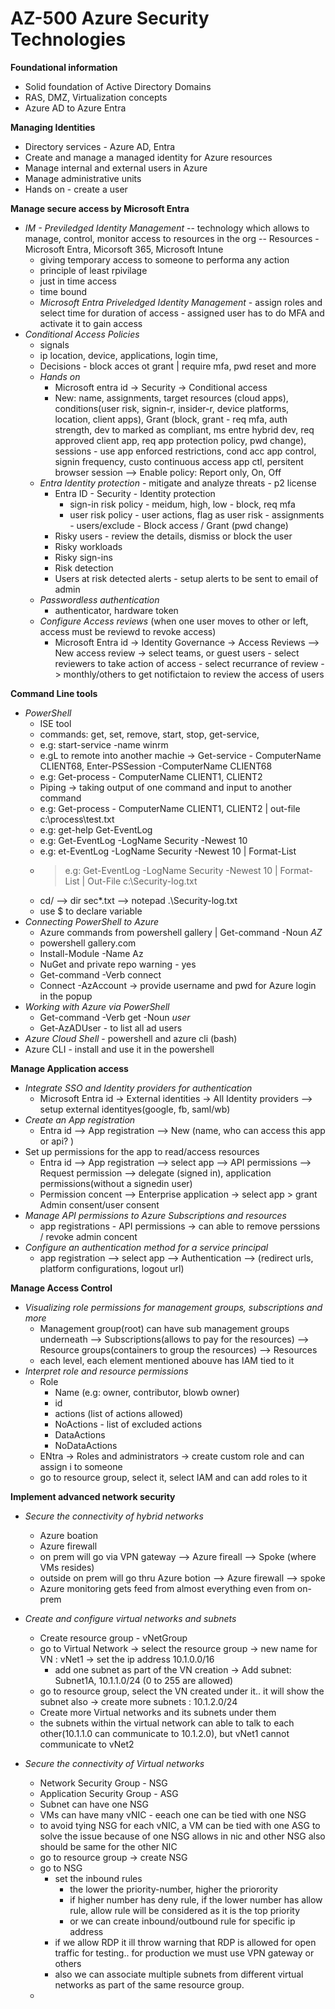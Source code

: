 # AZ-500 Azure Security Technologies

**Foundational information**
- Solid foundation of Active Directory Domains
- RAS, DMZ, Virtualization concepts
- Azure AD to Azure Entra

**Managing Identities**
- Directory services - Azure AD, Entra
- Create and manage a managed identity for Azure resources
- Manage internal and external users in Azure
- Manage administrative units
- Hands on - create a user

**Manage secure access by Microsoft Entra**
- *IM - Previledged Identity Management*
  -- technology which allows to manage, control, monitor access to resources in the org
  -- Resources - Microsoft Entra, Micorsoft 365, Microsoft Intune
    - giving temporary access to someone to performa any action
    - principle of least rpivilage
    - just in time access
    - time bound
    - *Microsoft Entra Priveledged Identity Management* - assign roles and select time for duration of access - assigned user has to do MFA and activate it to gain access
- *Conditional Access Policies*
    - signals
    - ip location, device, applications, login time,
    - Decisions - block acces ot grant | require mfa, pwd reset and more
    - *Hands on*
        - Microsoft entra id -> Security -> Conditional access
        - New: name, assignments, target resources (cloud apps), conditions(user risk, signin-r, insider-r, device platforms, location, client apps), Grant (block, grant - req mfa, auth strength, dev to marked as compliant, ms entre hybrid dev, req approved client app,  req app protection policy, pwd change), sessions - use app enforced restrictions, cond acc app control, signin frequency, custo continuous access app ctl, persitent browser session --> Enable policy: Report only, On, Off
  - *Entra Identity protection* - mitigate and analyze threats - p2 license
      - Entra ID - Security - Identity protection
          - sign-in risk policy - meidum, high, low - block, req mfa
          - user risk policy - user actions, flag as user risk  - assignments - users/exclude  - Block access / Grant (pwd change)
      - Risky users - review the details, dismiss or block the user
      - Risky workloads
      - Risky sign-ins
      - Risk detection
      - Users at risk detected alerts - setup alerts to be sent to email of admin
  - *Passwordless authentication*
      - authenticator, hardware token
  - *Configure Access reviews* (when one user moves to other or left, access must be reviewd to revoke access)
      - Microsoft Entra id -> Identity Governance -> Access Reviews --> New access review -> select teams, or guest users - select reviewers to take action of access  - select recurrance of review  -> monthly/others to get notifictaion to review the access of users

**Command Line tools**
- *PowerShell*
    - ISE tool
    - commands: get, set, remove, start, stop, get-service,
    - e.g: start-service -name winrm
    - e.gL to remote into another machie -> Get-service - ComputerName CLIENT68, Enter-PSSession -ComputerName CLIENT68
    - e.g: Get-process - ComputerName CLIENT1, CLIENT2
    - Piping -> taking output of one command and input to another command
    - e.g: Get-process - ComputerName CLIENT1, CLIENT2  | out-file c:\\process\test.txt
    - e.g: get-help Get-EventLog
    - e.g: Get-EventLog -LogName Security -Newest 10
    - e.g: et-EventLog -LogName Security -Newest 10 | Format-List
    - >e.g: Get-EventLog -LogName Security -Newest 10 | Format-List | Out-File c:\Security-log.txt
    - cd/  --> dir sec*.txt --> notepad .\Security-log.txt
    - use $ to declare variable
- *Connecting PowerShell to Azure*
    - Azure commands from powershell gallery | Get-command -Noun *AZ*
    - powershell gallery.com
    - Install-Module -Name Az
    - NuGet and private repo warning - yes
    - Get-command -Verb connect
    - Connect -AzAccount -> provide username and pwd for Azure login in the popup
- *Working with Azure via PowerShell*
    - Get-command -Verb get -Noun *user*
    - Get-AzADUser - to list all ad users
- *Azure Cloud Shell* -  powershell and azure cli (bash)
- Azure CLI - install and use it in the powershell
 
**Manage Application access**
- *Integrate SSO and Identity providers for authentication*
    - Microsoft Entra id -> External identities -> All Identity providers  --> setup external identityes(google, fb, saml/wb)
- *Create an App registration*
    - Entra id --> App registration --> New (name, who can access this app or api? )
- Set up permissions for the app to read/access resources
    - Entra id --> App registration --> select app --> API permissions --> Request permission --> delegate (signed in), application permissions(without a signedin user)
    - Permission concent --> Enterprise application -> select app > grant Admin consent/user consent
- *Manage API permissions to Azure Subscriptions and resources*
    - app registrations - API permissions -> can able to remove perssions / revoke admin concent
- *Configure an authentication method for a service principal*
    - app registration --> select app --> Authentication --> (redirect urls, platform configurations, logout url)
 
**Manage Access Control**
- *Visualizing role permissions for management groups, subscriptions and more*
    - Management group(root) can have sub management groups underneath --> Subscriptions(allows to pay for the resources) --> Resource groups(containers to group the resources) --> Resources
    - each level, each element mentioned abouve has IAM tied to it
- *Interpret role and resource permissions*
    - Role
        - Name (e.g: owner, contributor, blowb owner)
        - id
        - actions (list of actions allowed)
        - NoActions - list of excluded actions
        - DataActions
        - NoDataActions
    - ENtra -> Roles and administrators -> create custom role and can assign i to someone
    - go to resource group, select it, select IAM and can add roles to it

**Implement advanced network security**
- *Secure the connectivity of hybrid networks*
    -  Azure boation
    -  Azure firewall
    -  on prem will go via VPN gateway --> Azure fireall --> Spoke (where VMs resides)
    -  outside on prem will go thru Azure botion --> Azure firewall --> spoke
    -  Azure monitoring gets feed from almost everything even from on-prem
 
- *Create and configure virtual networks and subnets*
    - Create resource group - vNetGroup
    - go to Virtual Network -> select the resource group -> new name for VN : vNet1 -> set the ip address 10.1.0.0/16
        - add one subnet as part of the VN creation -> Add subnet: Subnet1A, 10.1.1.0/24 (0 to 255 are allowed)
    - go to resource group, select the VN created under it.. it will show the subnet also -> create more subnets : 10.1.2.0/24
    - Create more Virtual networks and its subnets under them
    - the subnets within the virtual network can able to talk to each other(10.1.1.0 can communicate to 10.1.2.0), but vNet1 cannot communicate to vNet2
- *Secure the connectivity of Virtual networks*
    - Network Security Group - NSG
    - Application Security Group - ASG
    - Subnet can have one NSG
    - VMs can have many vNIC - eeach one can be tied with one NSG
    - to avoid tying NSG for each vNIC, a VM can be tied with one ASG to solve the issue because of one NSG allows in nic and other NSG also should be same for the other NIC
    - go to resource group -> create NSG
    - go to NSG
        - set the inbound rules
            - the lower the priority-number, higher the priorority
            - if higher number has deny rule, if the lower number has allow rule, allow rule will be considered as it is the top priority
            - or we can create inbound/outbound rule for specific ip address
        - if we allow RDP it ill throw warning that RDP is allowed for open traffic for testing.. for production we must use VPN gateway or others
        - also we can associate multiple subnets from different virtual networks as part of the same resource group.
    -  
